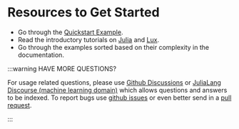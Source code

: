 
<a id='Resources-to-Get-Started'></a>

# Resources to Get Started


  * Go through the [Quickstart Example](index).
  * Read the introductory tutorials on [Julia](https://jump.dev/JuMP.jl/stable/tutorials/getting_started/getting_started_with_julia/#Getting-started-with-Julia) and [Lux](../tutorials/).
  * Go through the examples sorted based on their complexity in the documentation.


:::warning HAVE MORE QUESTIONS?


For usage related questions, please use [Github Discussions](https://github.com/avik-pal/Lux.jl/discussions) or [JuliaLang Discourse (machine learning domain)](https://discourse.julialang.org/c/domain/ml/) which allows questions and answers to be indexed. To report bugs use [github issues](https://github.com/LuxDL/Lux.jl/issues) or even better send in a [pull request](https://github.com/LuxDL/Lux.jl/pulls).


:::

